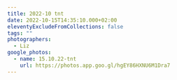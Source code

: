 ```yaml
---
title: 2022-10 tnt
date: 2022-10-15T14:35:10.000+02:00
eleventyExcludeFromCollections: false
tags: ""
photographers:
  - Liz
google_photos:
  - name: 15.10.22-tnt
    url: https://photos.app.goo.gl/hgEY86HXNU6M1Dra7
---
```

